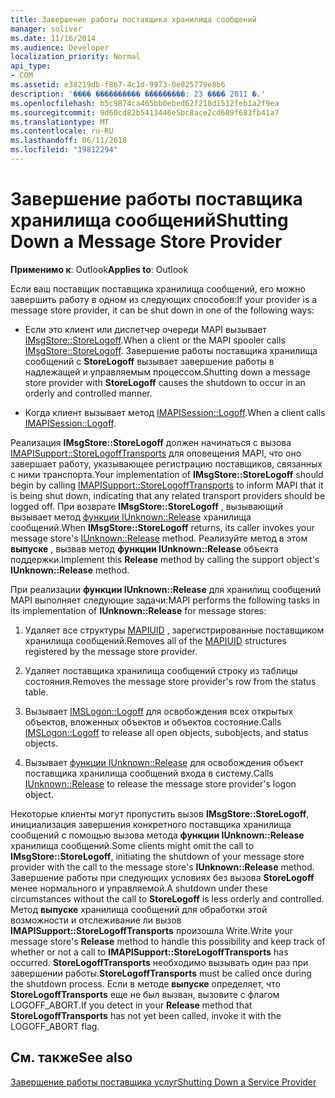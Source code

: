 ```yaml
---
title: Завершение работы поставщика хранилища сообщений
manager: soliver
ms.date: 11/16/2014
ms.audience: Developer
localization_priority: Normal
api_type:
- COM
ms.assetid: e38219db-f867-4c1d-9973-0e025779e8b6
description: '���� ���������� ���������: 23 ���� 2011 �.'
ms.openlocfilehash: b5c9874ca465bb0ebed62f218d1512feb1a2f9ea
ms.sourcegitcommit: 9d60cd82b5413446e5bc8ace2cd689f683fb41a7
ms.translationtype: MT
ms.contentlocale: ru-RU
ms.lasthandoff: 06/11/2018
ms.locfileid: "19812294"
---
```

# <a name="shutting-down-a-message-store-provider"></a><span data-ttu-id="96a4c-103">Завершение работы поставщика хранилища сообщений</span><span class="sxs-lookup"><span data-stu-id="96a4c-103">Shutting Down a Message Store Provider</span></span>

  
  
<span data-ttu-id="96a4c-104">**Применимо к**: Outlook</span><span class="sxs-lookup"><span data-stu-id="96a4c-104">**Applies to**: Outlook</span></span> 
  
<span data-ttu-id="96a4c-105">Если ваш поставщик поставщика хранилища сообщений, его можно завершить работу в одном из следующих способов:</span><span class="sxs-lookup"><span data-stu-id="96a4c-105">If your provider is a message store provider, it can be shut down in one of the following ways:</span></span>
  
- <span data-ttu-id="96a4c-106">Если это клиент или диспетчер очереди MAPI вызывает [IMsgStore::StoreLogoff](imsgstore-storelogoff.md).</span><span class="sxs-lookup"><span data-stu-id="96a4c-106">When a client or the MAPI spooler calls [IMsgStore::StoreLogoff](imsgstore-storelogoff.md).</span></span> <span data-ttu-id="96a4c-107">Завершение работы поставщика хранилища сообщений с **StoreLogoff** вызывает завершение работы в надлежащей и управляемым процессом.</span><span class="sxs-lookup"><span data-stu-id="96a4c-107">Shutting down a message store provider with **StoreLogoff** causes the shutdown to occur in an orderly and controlled manner.</span></span> 
    
- <span data-ttu-id="96a4c-108">Когда клиент вызывает метод [IMAPISession::Logoff](imapisession-logoff.md).</span><span class="sxs-lookup"><span data-stu-id="96a4c-108">When a client calls [IMAPISession::Logoff](imapisession-logoff.md).</span></span> 
    
<span data-ttu-id="96a4c-109">Реализация **IMsgStore::StoreLogoff** должен начинаться с вызова [IMAPISupport::StoreLogoffTransports](imapisupport-storelogofftransports.md) для оповещения MAPI, что оно завершает работу, указывающее регистрацию поставщиков, связанных с ними транспорта.</span><span class="sxs-lookup"><span data-stu-id="96a4c-109">Your implementation of **IMsgStore::StoreLogoff** should begin by calling [IMAPISupport::StoreLogoffTransports](imapisupport-storelogofftransports.md) to inform MAPI that it is being shut down, indicating that any related transport providers should be logged off.</span></span> <span data-ttu-id="96a4c-110">При возврате **IMsgStore::StoreLogoff** , вызывающий вызывает метод [функции IUnknown::Release](http://msdn.microsoft.com/library/4b494c6f-f0ee-4c35-ae45-ed956f40dc7a%28Office.15%29.aspx) хранилища сообщений.</span><span class="sxs-lookup"><span data-stu-id="96a4c-110">When **IMsgStore::StoreLogoff** returns, its caller invokes your message store's [IUnknown::Release](http://msdn.microsoft.com/library/4b494c6f-f0ee-4c35-ae45-ed956f40dc7a%28Office.15%29.aspx) method.</span></span> <span data-ttu-id="96a4c-111">Реализуйте метод в этом **выпуске** , вызвав метод **функции IUnknown::Release** объекта поддержки.</span><span class="sxs-lookup"><span data-stu-id="96a4c-111">Implement this **Release** method by calling the support object's **IUnknown::Release** method.</span></span> 
  
<span data-ttu-id="96a4c-112">При реализации **функции IUnknown::Release** для хранилищ сообщений MAPI выполняет следующие задачи:</span><span class="sxs-lookup"><span data-stu-id="96a4c-112">MAPI performs the following tasks in its implementation of **IUnknown::Release** for message stores:</span></span> 
  
1. <span data-ttu-id="96a4c-113">Удаляет все структуры [MAPIUID](mapiuid.md) , зарегистрированные поставщиком хранилища сообщений.</span><span class="sxs-lookup"><span data-stu-id="96a4c-113">Removes all of the [MAPIUID](mapiuid.md) structures registered by the message store provider.</span></span> 
    
2. <span data-ttu-id="96a4c-114">Удаляет поставщика хранилища сообщений строку из таблицы состояния.</span><span class="sxs-lookup"><span data-stu-id="96a4c-114">Removes the message store provider's row from the status table.</span></span>
    
3. <span data-ttu-id="96a4c-115">Вызывает [IMSLogon::Logoff](imslogon-logoff.md) для освобождения всех открытых объектов, вложенных объектов и объектов состояние.</span><span class="sxs-lookup"><span data-stu-id="96a4c-115">Calls [IMSLogon::Logoff](imslogon-logoff.md) to release all open objects, subobjects, and status objects.</span></span> 
    
4. <span data-ttu-id="96a4c-116">Вызывает [функции IUnknown::Release](http://msdn.microsoft.com/library/4b494c6f-f0ee-4c35-ae45-ed956f40dc7a%28Office.15%29.aspx) для освобождения объект поставщика хранилища сообщений входа в систему.</span><span class="sxs-lookup"><span data-stu-id="96a4c-116">Calls [IUnknown::Release](http://msdn.microsoft.com/library/4b494c6f-f0ee-4c35-ae45-ed956f40dc7a%28Office.15%29.aspx) to release the message store provider's logon object.</span></span> 
    
<span data-ttu-id="96a4c-117">Некоторые клиенты могут пропустить вызов **IMsgStore::StoreLogoff**, инициализация завершения конкретного поставщика хранилища сообщений с помощью вызова метода **функции IUnknown::Release** хранилища сообщений.</span><span class="sxs-lookup"><span data-stu-id="96a4c-117">Some clients might omit the call to **IMsgStore::StoreLogoff**, initiating the shutdown of your message store provider with the call to the message store's **IUnknown::Release** method.</span></span> <span data-ttu-id="96a4c-118">Завершение работы при следующих условиях без вызова **StoreLogoff** менее нормального и управляемой.</span><span class="sxs-lookup"><span data-stu-id="96a4c-118">A shutdown under these circumstances without the call to **StoreLogoff** is less orderly and controlled.</span></span> <span data-ttu-id="96a4c-119">Метод **выпуске** хранилища сообщений для обработки этой возможности и отслеживание ли вызов **IMAPISupport::StoreLogoffTransports** произошла Write.</span><span class="sxs-lookup"><span data-stu-id="96a4c-119">Write your message store's **Release** method to handle this possibility and keep track of whether or not a call to **IMAPISupport::StoreLogoffTransports** has occurred.</span></span> <span data-ttu-id="96a4c-120">**StoreLogoffTransports** необходимо вызывать один раз при завершении работы.</span><span class="sxs-lookup"><span data-stu-id="96a4c-120">**StoreLogoffTransports** must be called once during the shutdown process.</span></span> <span data-ttu-id="96a4c-121">Если в методе **выпуске** определяет, что **StoreLogoffTransports** еще не был вызван, вызовите с флагом LOGOFF_ABORT.</span><span class="sxs-lookup"><span data-stu-id="96a4c-121">If you detect in your **Release** method that **StoreLogoffTransports** has not yet been called, invoke it with the LOGOFF_ABORT flag.</span></span> 
  
## <a name="see-also"></a><span data-ttu-id="96a4c-122">См. также</span><span class="sxs-lookup"><span data-stu-id="96a4c-122">See also</span></span>



[<span data-ttu-id="96a4c-123">Завершение работы поставщика услуг</span><span class="sxs-lookup"><span data-stu-id="96a4c-123">Shutting Down a Service Provider</span></span>](shutting-down-a-service-provider.md)

